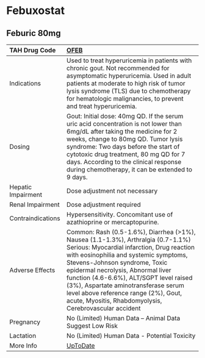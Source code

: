 # Febuxostat

## Feburic 80mg

| TAH Drug Code      | [OFEB](https://www.tahsda.org.tw/drugs/hissearch.php?drug_code=OFEB)                                                                                                                                                                                                                                                                                                                                                              |
|:-------------------|:----------------------------------------------------------------------------------------------------------------------------------------------------------------------------------------------------------------------------------------------------------------------------------------------------------------------------------------------------------------------------------------------------------------------------------|
| Indications        | Used to treat hyperuricemia in patients with chronic gout. Not recommended for asymptomatic hyperuricemia. Used in adult patients at moderate to high risk of tumor lysis syndrome (TLS) due to chemotherapy for hematologic malignancies, to prevent and treat hyperuricemia.                                                                                                                                                    |
| Dosing             | Gout: Initial dose: 40mg QD. If the serum uric acid concentration is not lower than 6mg/dL after taking the medicine for 2 weeks, change to 80mg QD. Tumor lysis syndrome: Two days before the start of cytotoxic drug treatment, 80 mg QD for 7 days. According to the clinical response during chemotherapy, it can be extended to 9 days.                                                                                      |
| Hepatic Impairment | Dose adjustment not necessary                                                                                                                                                                                                                                                                                                                                                                                                     |
| Renal Impairment   | Dose adjustment required                                                                                                                                                                                                                                                                                                                                                                                                          |
| Contraindications  | Hypersensitivity. Concomitant use of azathioprine or mercaptopurine.                                                                                                                                                                                                                                                                                                                                                              |
| Adverse Effects    | Common: Rash (0.5-1.6%), Diarrhea (>1%), Nausea (1.1-1.3%), Arthralgia (0.7-1.1%) Serious: Myocardial infarction, Drug reaction with eosinophilia and systemic symptoms, Stevens-Johnson syndrome, Toxic epidermal necrolysis, Abnormal liver function (4.6-6.6%), ALT/SGPT level raised (3%), Aspartate aminotransferase serum level above reference range (2%), Gout, acute, Myositis, Rhabdomyolysis, Cerebrovascular accident |
| Pregnancy          | No (Limited) Human Data – Animal Data Suggest Low Risk                                                                                                                                                                                                                                                                                                                                                                            |
| Lactation          | No (Limited) Human Data - Potential Toxicity                                                                                                                                                                                                                                                                                                                                                                                      |
| More Info          | [UpToDate](https://www.uptodate.com/contents/febuxostat-drug-information)                                                                                                                                                                                                                                                                                                                                                         |

